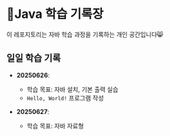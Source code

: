 # 📖Java 학습 기록장

이 레포지토리는 자바 학습 과정을 기록하는 개인 공간입니다😸

## 일일 학습 기록

- **20250626**:
  - 학습 목표: 자바 설치, 기본 출력 실습
  - `Hello, World!` 프로그램 작성

- **20250627**:
  - 학습 목표: 자바 자료형

